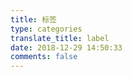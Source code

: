 ```yaml
---
title: 标签
type: categories
translate_title: label
date: 2018-12-29 14:50:33
comments: false
---
```

